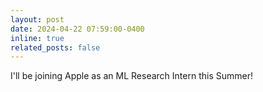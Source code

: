 ```yaml
---
layout: post
date: 2024-04-22 07:59:00-0400
inline: true
related_posts: false
---
```


I'll be joining Apple as an ML Research Intern this Summer!
